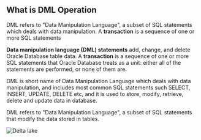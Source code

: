 ## What is DML Operation

DML refers to "Data Manipulation Language", a subset of SQL statements which deals with data manipulation. A **transaction** is a sequence of one or more SQL statements 

**Data manipulation language (DML) statements** add, change, and delete Oracle Database table data. A **transaction** is a sequence of one or more SQL statements that Oracle Database treats as a unit: either all of the statements are performed, or none of them are.


DML is short name of Data Manipulation Language which deals with data manipulation, and includes most common SQL statements such SELECT, INSERT, UPDATE, DELETE etc, and it is used to store, modify, retrieve, delete and update data in database.

DML refers to "Data Manipulation Language", a subset of SQL statements that modify the data stored in tables.



















![Delta lake](https://github.com/gurditsingh/blog/blob/gh-pages/_screenshots/dl_ep5_t7.JPG?raw=true)
<!--stackedit_data:
eyJoaXN0b3J5IjpbMTc0NDAwNzY5Myw1NTQyNDkwNTIsLTExMT
Q4NDY4ODUsNTczNzM4NDg5LC00MDQ5MDMyNDEsMTY0MzMxNjUx
LC0xMzg3MTk3OTkzLDE1ODcyOTk5MDIsLTc1OTIzMTc3OCw5Nj
ExNTg2NzQsLTE3MzUyNzI3MjMsLTE0MTIyMTYxMCwxMTE4NzM0
OTEsMTk2NjUxNjc2OSw4NTEzNTcxMDIsLTE1NTc4MzE2NjksLT
EyMTU2OTQyMTMsLTE0MzExMDMyODIsLTE3MjA0MzAzOTIsLTIw
ODg3NDY2MTJdfQ==
-->